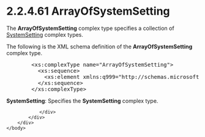 <html dir="LTR" xmlns:mshelp="http://msdn.microsoft.com/mshelp" xmlns:ddue="http://ddue.schemas.microsoft.com/authoring/2003/5" xmlns:xlink="http://www.w3.org/1999/xlink" xmlns:tool="http://www.microsoft.com/tooltip">
    <head>
        <meta http-equiv="Content-Type" content="text/html; CHARSET=utf-8"></meta>
        <meta name="save" content="history"></meta>
        <title>2.2.4.61 ArrayOfSystemSetting</title>
        <xml>
            <mshelp:toctitle title="2.2.4.61 ArrayOfSystemSetting"></mshelp:toctitle>
            <mshelp:rltitle title="[MS-SSMDSWS-15]: ArrayOfSystemSetting"></mshelp:rltitle>
            <mshelp:keyword index="A" term="fb680bbc-b6c8-4390-9abc-a2e1c840b8fd"></mshelp:keyword>
            <mshelp:attr name="DCSext.ContentType" value="open specification"></mshelp:attr>
            <mshelp:attr name="AssetID" value="fb680bbc-b6c8-4390-9abc-a2e1c840b8fd"></mshelp:attr>
            <mshelp:attr name="TopicType" value="kbRef"></mshelp:attr>
            <mshelp:attr name="DCSext.Title" value="[MS-SSMDSWS-15]: ArrayOfSystemSetting" />
        </xml>
    </head>
    <body>
        <div id="header">
            <h1 class="heading">2.2.4.61 ArrayOfSystemSetting</h1>
        </div>
        <div id="mainSection">
            <div id="mainBody">
                <div id="allHistory" class="saveHistory"></div>
                <div id="sectionSection0" class="section" name="collapseableSection">
                    

<p>The <b>ArrayOfSystemSetting</b> complex type specifies a
collection of <a href="3b529b8a-3d24-4bed-bb1e-ba565e7b5d9d.html">SystemSetting</a>
complex types.</p>

<p>The following is the XML schema definition of the <b>ArrayOfSystemSetting</b>
complex type.</p>

<dl>
<dd>
<div><pre>   &lt;xs:complexType name=&quot;ArrayOfSystemSetting&quot;&gt;
     &lt;xs:sequence&gt;
       &lt;xs:element xmlns:q999=&quot;http://schemas.microsoft.com/sqlserver/masterdataservices/2009/09&quot; minOccurs=&quot;0&quot; maxOccurs=&quot;unbounded&quot; name=&quot;SystemSetting&quot; nillable=&quot;true&quot; type=&quot;q999:SystemSetting&quot; xmlns:xs=&quot;http://www.w3.org/2001/XMLSchema&quot; /&gt;
     &lt;/xs:sequence&gt;
   &lt;/xs:complexType&gt;
</pre></div>
</dd></dl>

<p><b>SystemSetting</b>: Specifies the <b>SystemSetting</b>
complex type.</p>


                </div>
            </div>
        </div>
    </body>
</html>